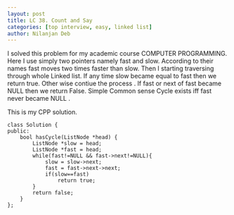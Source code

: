 ```yaml
---
layout: post
title: LC 38. Count and Say
categories: [top interview, easy, linked list]
author: Nilanjan Deb
---
```

I solved this problem for my academic course COMPUTER PROGRAMMING. 
Here I use simply two pointers namely fast and slow. According to their names fast moves two times faster than slow. Then I starting traversing through whole Linked list. If any time slow became equal to fast then we return true. Other wise contiue the process . If fast or next of fast became NULL then we return False. Simple Common sense Cycle exists iff fast never became NULL .

This is my CPP solution.

```
class Solution {
public:
    bool hasCycle(ListNode *head) {
        ListNode *slow = head;
        ListNode *fast = head;
        while(fast!=NULL && fast->next!=NULL){
            slow = slow->next;
            fast = fast->next->next;
            if(slow==fast)
                return true;
        }
        return false;
    }
};
```